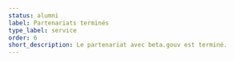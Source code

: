```yaml
---
status: alumni
label: Partenariats terminés
type_label: service
order: 6
short_description: Le partenariat avec beta.gouv est terminé.
---
```

